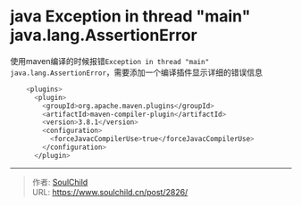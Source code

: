 # java Exception in thread &quot;main&quot; java.lang.AssertionError

<!--more-->
使用maven编译的时候报错`Exception in thread "main" java.lang.AssertionError`，需要添加一个编译插件显示详细的错误信息

```bash
    <plugins>
      <plugin>
        <groupId>org.apache.maven.plugins</groupId>
        <artifactId>maven-compiler-plugin</artifactId>
        <version>3.8.1</version>
        <configuration>
          <forceJavacCompilerUse>true</forceJavacCompilerUse>
        </configuration>
      </plugin>

```


---

> 作者: [SoulChild](https://www.soulchild.cn)  
> URL: https://www.soulchild.cn/post/2826/  

